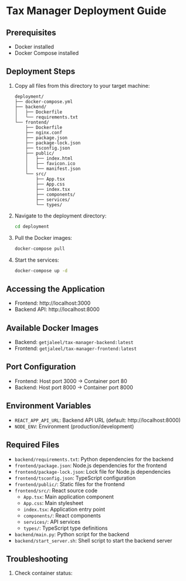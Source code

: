 # Tax Manager Deployment Guide

## Prerequisites
- Docker installed
- Docker Compose installed

## Deployment Steps

1. Copy all files from this directory to your target machine:
   ```
   deployment/
   ├── docker-compose.yml
   ├── backend/
   │   ├── Dockerfile
   │   └── requirements.txt
   └── frontend/
       ├── Dockerfile
       ├── nginx.conf
       ├── package.json
       ├── package-lock.json
       ├── tsconfig.json
       ├── public/
       │   ├── index.html
       │   ├── favicon.ico
       │   └── manifest.json
       └── src/
           ├── App.tsx
           ├── App.css
           ├── index.tsx
           ├── components/
           ├── services/
           └── types/
   ```

2. Navigate to the deployment directory:
   ```bash
   cd deployment
   ```

3. Pull the Docker images:
   ```bash
   docker-compose pull
   ```

4. Start the services:
   ```bash
   docker-compose up -d
   ```

## Accessing the Application
- Frontend: http://localhost:3000
- Backend API: http://localhost:8000

## Available Docker Images
- Backend: `getjaleel/tax-manager-backend:latest`
- Frontend: `getjaleel/tax-manager-frontend:latest`

## Port Configuration
- Frontend: Host port 3000 → Container port 80
- Backend: Host port 8000 → Container port 8000

## Environment Variables
- `REACT_APP_API_URL`: Backend API URL (default: http://localhost:8000)
- `NODE_ENV`: Environment (production/development)

## Required Files
- `backend/requirements.txt`: Python dependencies for the backend
- `frontend/package.json`: Node.js dependencies for the frontend
- `frontend/package-lock.json`: Lock file for Node.js dependencies
- `frontend/tsconfig.json`: TypeScript configuration
- `frontend/public/`: Static files for the frontend
- `frontend/src/`: React source code
  - `App.tsx`: Main application component
  - `App.css`: Main stylesheet
  - `index.tsx`: Application entry point
  - `components/`: React components
  - `services/`: API services
  - `types/`: TypeScript type definitions
- `backend/main.py`: Python script for the backend
- `backend/start_server.sh`: Shell script to start the backend server

## Troubleshooting
1. Check container status:
   ```